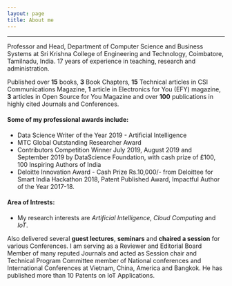 ```yaml
---
layout: page
title: About me
---
```

----------------------------------------------------
Professor and Head, Department of Computer Science and Business Systems at Sri Krishna College of Engineering and Technology, Coimbatore, Tamilnadu, India. 17 years of experience in teaching, research and administration. 

Published over __15__ books, __3__ Book Chapters, __15__ Technical articles in CSI Communications Magazine, __1__ article in Electronics for You (EFY) magazine, __3__ articles in Open Source for You Magazine and over __100__ publications in highly cited Journals and Conferences. 

#### Some of my professional awards include:
- Data Science Writer of the Year 2019 - Artificial Intelligence
- MTC Global Outstanding Researcher Award
- Contributors Competition Winner July 2019, August 2019 and September 2019 by DataScience Foundation, with cash prize of £100, 100 Inspiring Authors of India
- Deloitte Innovation Award - Cash Prize Rs.10,000/- from Deloittee for Smart India Hackathon 2018, Patent Published Award, Impactful Author of the Year 2017-18.

#### Area of Intrests:
- My research interests are _Artificial Intelligence_, _Cloud Computing_ and _IoT_. 


Also delivered several __guest lectures__, __seminars__ and __chaired a session__ for various Conferences. I am serving as a Reviewer and Editorial Board Member of many reputed Journals and acted as Session chair and Technical Program Committee member of National conferences and International Conferences at Vietnam, China, America and Bangkok. He has published more than 10 Patents on IoT Applications.